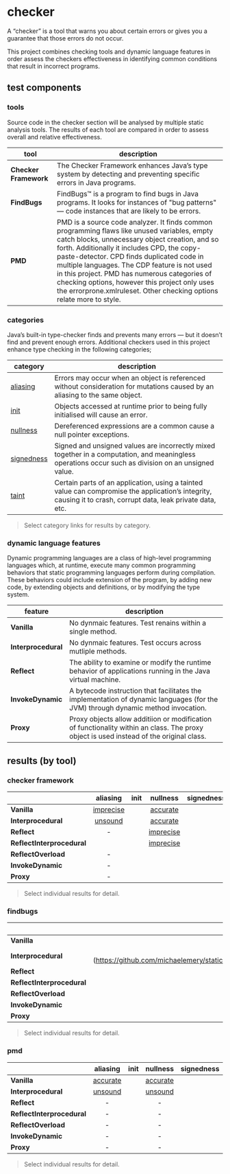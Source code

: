 # checker
A “checker” is a tool that warns you about certain errors or gives you a guarantee that 
those errors do not occur.

This project combines checking tools and dynamic language features in order assess the checkers effectiveness in identifying common conditions that result in incorrect programs.

## test components

### tools
Source code in the checker section will be analysed by multiple static analysis tools. The results 
of each tool are compared in order to assess overall and relative effectiveness.

| tool | description |
| --- | --- |
| **Checker Framework** | The Checker Framework enhances Java’s type system by detecting and preventing specific errors in Java programs. |
| **FindBugs** | FindBugs™ is a program to find bugs in Java programs. It looks for instances of "bug patterns" — code instances that are likely to be errors. |
| **PMD** | PMD is a source code analyzer. It finds common programming flaws like unused variables, empty catch blocks, unnecessary object creation, and so forth. Additionally it includes CPD, the copy-paste-detector. CPD finds duplicated code in multiple languages. The CDP feature is not used in this project. PMD has numerous categories of checking options, however this project only uses the errorprone.xmlruleset. Other checking options relate more to style. |

### categories

 Java’s built-in type-checker finds and prevents many errors — but it doesn’t find and prevent enough errors. Additional checkers used in this project enhance type checking in the following categories;

| category | description |
| --- | --- |
| [aliasing](https://github.com/michaelemery/staticanalysis/tree/master/checker/aliasing) | Errors may occur when an object is referenced without consideration for mutations caused by an aliasing to the same object. |
| [init](https://github.com/michaelemery/staticanalysis/tree/master/checker/init)| Objects accessed at runtime prior to being fully initialised will cause an error. |
| [nullness](https://github.com/michaelemery/staticanalysis/tree/master/checker/nullness)| Dereferenced expressions are a common cause a null pointer exceptions. |
| [signedness](https://github.com/michaelemery/staticanalysis/tree/master/checker/signedness)|Signed and unsigned values are incorrectly mixed together in a computation, and meaningless operations occur such as division on an unsigned value. |
| [taint](https://github.com/michaelemery/staticanalysis/tree/master/checker/taint)  | Certain parts of an application, using a tainted value can compromise the application’s integrity, causing it to crash, corrupt data, leak private data, etc. |

> Select category links for results by category.

### dynamic language features
Dynamic programming languages are a class of high-level programming languages which, at runtime, execute many common programming behaviors that static programming languages perform during compilation. These behaviors could include extension of the program, by adding new code, by extending objects and definitions, or by modifying the type system. 

| feature | description |
| --- | --- |
| **Vanilla** | No dynmaic features. Test renains within a single method. |
| **Interprocedural** | No dynmaic features. Test occurs across mutliple methods. |
| **Reflect** | The ability to examine or modify the runtime behavior of applications running in the Java virtual machine. |
| **InvokeDynamic** | A bytecode instruction that facilitates the implementation of dynamic languages (for the JVM) through dynamic method invocation. |
| **Proxy** | Proxy objects allow additiion or modification of functionality within an class. The proxy object is used instead of the original class. |

## results (by tool)

### checker framework

|  | aliasing | init | nullness | signedness | taint |
| --- | :---: | :---: | :---: | :---: | :---: |
| **Vanilla** | [imprecise](https://github.com/michaelemery/staticanalysis/blob/master/checker/aliasing/checkerframework.md#vanilla) |  | [accurate](https://github.com/michaelemery/staticanalysis/blob/master/checker/nullness/checkerframework.md#vanilla)  |  |  |
| **Interprocedural** | [unsound](https://github.com/michaelemery/staticanalysis/blob/master/checker/aliasing/checkerframework.md#reflect) |  | [accurate](https://github.com/michaelemery/staticanalysis/blob/master/checker/nullness/checkerframework.md#interprocedural) |  |  |
| **Reflect** | - |  | [imprecise](https://github.com/michaelemery/staticanalysis/blob/master/checker/nullness/checkerframework.md#reflect)  |  |  |
| **ReflectInterprocedural** |  |  | [imprecise](https://github.com/michaelemery/staticanalysis/blob/master/checker/nullness/checkerframework.md#reflectinterprocedural) |  |  |
| **ReflectOverload** | - |  |  |  |  |
| **InvokeDynamic** | - |  |  |  |  |
| **Proxy** | - |  |  |  |  |

> Select individual results for detail.

### findbugs

|  | aliasing | init | nullness | signedness | taint |
| --- | :---: | :---: | :---: | :---: | :---: |
| **Vanilla** | [accurate](https://github.com/michaelemery/staticanalysis/blob/master/checker/aliasing/findbugs.md#vanilla) |  | [accurate](https://github.com/michaelemery/staticanalysis/blob/master/checker/nullness/findbugs.md#vanilla)  |  |  |
| **Interprocedural** | unsound](https://github.com/michaelemery/staticanalysis/blob/master/checker/aliasing/findbugs.md#interprocedural) |  | [unsound](https://github.com/michaelemery/staticanalysis/blob/master/checker/nullness/findbugs.md#interprocedural) |  |  |
| **Reflect** | - |  | - |  |  |
| **ReflectInterprocedural** |  |  |  |  |  |
| **ReflectOverload** | - |  | - |  |  |
| **InvokeDynamic** | - |  | - |  |  |
| **Proxy** | - |  | - |  |  |

> Select individual results for detail.

### pmd

|  | aliasing | init | nullness | signedness | taint |
| --- | :---: | :---: | :---: | :---: | :---: |
| **Vanilla** | [accurate](https://github.com/michaelemery/staticanalysis/blob/master/checker/aliasing/pmd.md#vanilla) |  | [accurate](https://github.com/michaelemery/staticanalysis/blob/master/checker/nullness/pmd.md#vanilla) |  |  |
| **Interprocedural** | [unsound](https://github.com/michaelemery/staticanalysis/blob/master/checker/aliasing/pmd.md#interprocedural) |  | [unsound](https://github.com/michaelemery/staticanalysis/blob/master/checker/nullness/pmd.md#interprocedural) |  |  |
| **Reflect** | - |  | - |  |  |
| **ReflectInterprocedural** | - |  | - |  |  |
| **ReflectOverload** | - |  | - |  |  |
| **InvokeDynamic** | - |  | - |  |  |
| **Proxy** | - |  | - |  |  |

> Select individual results for detail.
